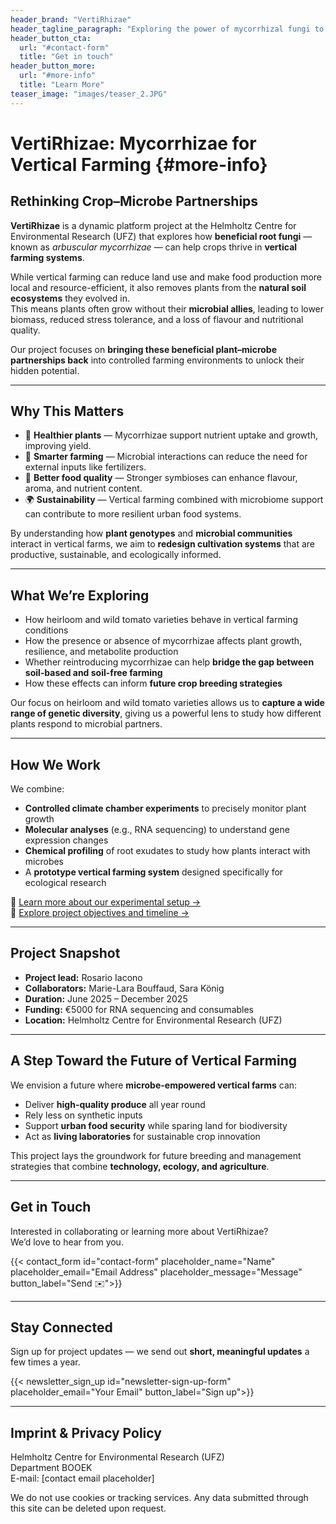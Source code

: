```yaml
---
header_brand: "VertiRhizae"
header_tagline_paragraph: "Exploring the power of mycorrhizal fungi to boost crop performance in vertical farming systems."
header_button_cta:
  url: "#contact-form"
  title: "Get in touch"
header_button_more:
  url: "#more-info"
  title: "Learn More"
teaser_image: "images/teaser_2.JPG"
---
```


# VertiRhizae: Mycorrhizae for Vertical Farming {#more-info}

## Rethinking Crop–Microbe Partnerships

**VertiRhizae** is a dynamic platform project at the Helmholtz Centre for Environmental Research (UFZ) that explores how **beneficial root fungi** — known as *arbuscular mycorrhizae* — can help crops thrive in **vertical farming systems**.

While vertical farming can reduce land use and make food production more local and resource-efficient, it also removes plants from the **natural soil ecosystems** they evolved in.  
This means plants often grow without their **microbial allies**, leading to lower biomass, reduced stress tolerance, and a loss of flavour and nutritional quality.

Our project focuses on **bringing these beneficial plant–microbe partnerships back** into controlled farming environments to unlock their hidden potential.

---

## Why This Matters

- 🌱 **Healthier plants** — Mycorrhizae support nutrient uptake and growth, improving yield.  
- 🧠 **Smarter farming** — Microbial interactions can reduce the need for external inputs like fertilizers.  
- 🥦 **Better food quality** — Stronger symbioses can enhance flavour, aroma, and nutrient content.  
- 🌍 **Sustainability** — Vertical farming combined with microbiome support can contribute to more resilient urban food systems.

By understanding how **plant genotypes** and **microbial communities** interact in vertical farms, we aim to **redesign cultivation systems** that are productive, sustainable, and ecologically informed.

---

## What We’re Exploring

- How heirloom and wild tomato varieties behave in vertical farming conditions  
- How the presence or absence of mycorrhizae affects plant growth, resilience, and metabolite production  
- Whether reintroducing mycorrhizae can help **bridge the gap between soil-based and soil-free farming**  
- How these effects can inform **future crop breeding strategies**

Our focus on heirloom and wild tomato varieties allows us to **capture a wide range of genetic diversity**, giving us a powerful lens to study how different plants respond to microbial partners.

---

## How We Work

We combine:
- **Controlled climate chamber experiments** to precisely monitor plant growth  
- **Molecular analyses** (e.g., RNA sequencing) to understand gene expression changes  
- **Chemical profiling** of root exudates to study how plants interact with microbes  
- A **prototype vertical farming system** designed specifically for ecological research

🧪 [Learn more about our experimental setup →](./prototype.md)  
📑 [Explore project objectives and timeline →](./project-details.md)

---

## Project Snapshot

- **Project lead:** Rosario Iacono  
- **Collaborators:** Marie-Lara Bouffaud, Sara König  
- **Duration:** June 2025 – December 2025  
- **Funding:** €5000 for RNA sequencing and consumables  
- **Location:** Helmholtz Centre for Environmental Research (UFZ)

---

## A Step Toward the Future of Vertical Farming

We envision a future where **microbe-empowered vertical farms** can:
- Deliver **high-quality produce** all year round  
- Rely less on synthetic inputs  
- Support **urban food security** while sparing land for biodiversity  
- Act as **living laboratories** for sustainable crop innovation

This project lays the groundwork for future breeding and management strategies that combine **technology, ecology, and agriculture**.

---

## Get in Touch

Interested in collaborating or learning more about VertiRhizae?  
We’d love to hear from you.

{{< contact_form id="contact-form" placeholder_name="Name" placeholder_email="Email Address" placeholder_message="Message" button_label="Send ✉️">}}

---

## Stay Connected

Sign up for project updates — we send out **short, meaningful updates** a few times a year.

{{< newsletter_sign_up id="newsletter-sign-up-form" placeholder_email="Your Email" button_label="Sign up">}}

---

## Imprint & Privacy Policy

Helmholtz Centre for Environmental Research (UFZ)  
Department BOOEK  
E-mail: [contact email placeholder]

We do not use cookies or tracking services. Any data submitted through this site can be deleted upon request.

